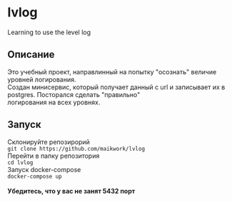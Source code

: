 # lvlog
Learning to use the level log
## Описание<br/>
Это учебный проект, направлинный на попытку "осознать" величие уровней логирования.<br/>
Создан минисервис, который получает данный с url и записывает их в postgres. Посторался сделать "правильно"<br/>
логирования на всех уровнях.<br/>
## Запуск<br/>
Склонируйте репозирорий<br/>
   `git clone https://github.com/maikwork/lvlog`<br/>
Перейти в папку репозитория<br/>
   `cd lvlog`<br/>
Запуск docker-compose<br/>
   `docker-compose up`<br/><br/>
**Убедитесь, что у вас не занят 5432 порт**
